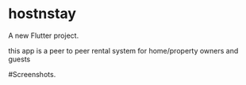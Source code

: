 # hostnstay

A new Flutter project.

this app is a peer to peer rental system for home/property owners and guests

#Screenshots.
